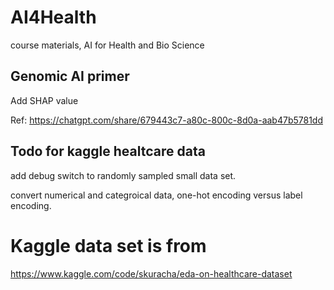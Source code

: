 # AI4Health
course materials, AI for Health and Bio Science

## Genomic AI primer
Add SHAP value

Ref: https://chatgpt.com/share/679443c7-a80c-800c-8d0a-aab47b5781dd 

## Todo for kaggle healtcare data

add debug switch to randomly sampled small data set. 

convert numerical and categroical data, one-hot encoding versus label encoding. 

# Kaggle data set is from
https://www.kaggle.com/code/skuracha/eda-on-healthcare-dataset
